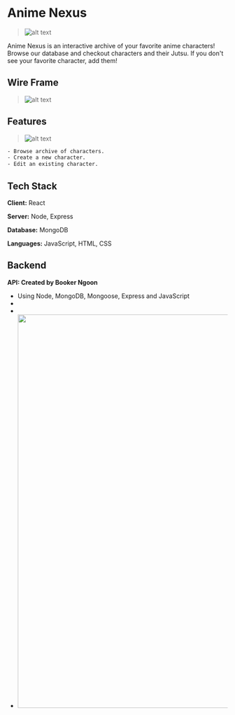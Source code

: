 # Anime Nexus

>![alt text](https://github.com/erichowington/naruto-react/blob/main/public/images/NEXUS-TITLE.png?raw=true)

Anime Nexus is an interactive archive of your favorite anime characters! Browse our database and checkout characters and their Jutsu. If you don't see your favorite character, add them!

## Wire Frame
>![alt text](https://raw.githubusercontent.com/erichowington/naruto-react/7b8fc2af5068098b2c596a2452783dbde0f0cb8b/public/images/NEXUS-WIREFRAME.png)

## Features
>![alt text](https://raw.githubusercontent.com/erichowington/naruto-react/7b8fc2af5068098b2c596a2452783dbde0f0cb8b/public/images/ANIME-NEXUS-CRUD.png)

```bash
- Browse archive of characters.
- Create a new character.
- Edit an existing character.
```

## Tech Stack

**Client:** React

**Server:** Node, Express

**Database:** MongoDB

**Languages:** JavaScript, HTML, CSS

## Backend

**API: Created by Booker Ngoon**
- Using Node, MongoDB, Mongoose, Express and JavaScript
- 
- 
- <img src="https://raw.githubusercontent.com/erichowington/hobbyr/2612f880161a230048148715e7771318178134cc/public/images/information-systems/HOBBYR%20ERD%20(1).png" width="900" height="auto">